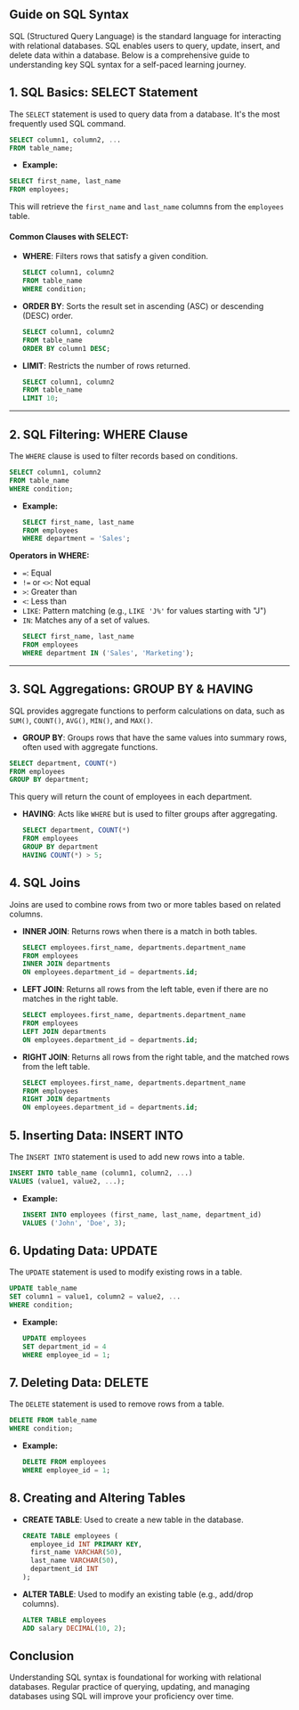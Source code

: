 ## Guide on SQL Syntax

SQL (Structured Query Language) is the standard language for interacting with relational databases. SQL enables users to query, update, insert, and delete data within a database. Below is a comprehensive guide to understanding key SQL syntax for a self-paced learning journey.

## 1. **SQL Basics: SELECT Statement**

   The `SELECT` statement is used to query data from a database. It's the most frequently used SQL command.

   ```sql
   SELECT column1, column2, ...
   FROM table_name;
   ```

  - **Example:**
  ```sql
  SELECT first_name, last_name
  FROM employees;
  ```

This will retrieve the `first_name` and `last_name` columns from the `employees` table.

#### Common Clauses with SELECT:

- **WHERE**: Filters rows that satisfy a given condition.
  ```sql
  SELECT column1, column2 
  FROM table_name
  WHERE condition;
  ```

- **ORDER BY**: Sorts the result set in ascending (ASC) or descending (DESC) order.
  ```sql
  SELECT column1, column2
  FROM table_name
  ORDER BY column1 DESC;
  ```

- **LIMIT**: Restricts the number of rows returned.
  ```sql
  SELECT column1, column2
  FROM table_name
  LIMIT 10;
  ```

---

## 2. **SQL Filtering: WHERE Clause**

The `WHERE` clause is used to filter records based on conditions.

```sql
SELECT column1, column2
FROM table_name
WHERE condition;
```

- **Example:**
  ```sql
  SELECT first_name, last_name
  FROM employees
  WHERE department = 'Sales';
  ```

**Operators in WHERE:**
- `=`: Equal
- `!=` or `<>`: Not equal
- `>`: Greater than
- `<`: Less than
- `LIKE`: Pattern matching (e.g., `LIKE 'J%'` for values starting with "J")
- `IN`: Matches any of a set of values.
  ```sql
  SELECT first_name, last_name
  FROM employees
  WHERE department IN ('Sales', 'Marketing');
  ```

---

## 3. **SQL Aggregations: GROUP BY & HAVING**

SQL provides aggregate functions to perform calculations on data, such as `SUM()`, `COUNT()`, `AVG()`, `MIN()`, and `MAX()`.

- **GROUP BY**: Groups rows that have the same values into summary rows, often used with aggregate functions.

```sql
SELECT department, COUNT(*)
FROM employees
GROUP BY department;
```

This query will return the count of employees in each department.

- **HAVING**: Acts like `WHERE` but is used to filter groups after aggregating.
  ```sql
  SELECT department, COUNT(*)
  FROM employees
  GROUP BY department
  HAVING COUNT(*) > 5;
  ```
## 4. **SQL Joins**

Joins are used to combine rows from two or more tables based on related columns.

- **INNER JOIN**: Returns rows when there is a match in both tables.

  ```sql
  SELECT employees.first_name, departments.department_name
  FROM employees
  INNER JOIN departments
  ON employees.department_id = departments.id;
  ```

- **LEFT JOIN**: Returns all rows from the left table, even if there are no matches in the right table.

  ```sql
  SELECT employees.first_name, departments.department_name
  FROM employees
  LEFT JOIN departments
  ON employees.department_id = departments.id;
  ```

- **RIGHT JOIN**: Returns all rows from the right table, and the matched rows from the left table.
  ```sql
  SELECT employees.first_name, departments.department_name
  FROM employees
  RIGHT JOIN departments
  ON employees.department_id = departments.id;
  ```
## 5. **Inserting Data: INSERT INTO**

The `INSERT INTO` statement is used to add new rows into a table.

```sql
INSERT INTO table_name (column1, column2, ...)
VALUES (value1, value2, ...);
```

- **Example:**
  ```sql
  INSERT INTO employees (first_name, last_name, department_id)
  VALUES ('John', 'Doe', 3);
  ```
## 6. **Updating Data: UPDATE**

The `UPDATE` statement is used to modify existing rows in a table.

```sql
UPDATE table_name
SET column1 = value1, column2 = value2, ...
WHERE condition;
```

- **Example:**
  ```sql
  UPDATE employees
  SET department_id = 4
  WHERE employee_id = 1;
  ```

## 7. **Deleting Data: DELETE**

The `DELETE` statement is used to remove rows from a table.

```sql
DELETE FROM table_name
WHERE condition;
```

- **Example:**
  ```sql
  DELETE FROM employees
  WHERE employee_id = 1;
  ```

## 8. **Creating and Altering Tables**

- **CREATE TABLE**: Used to create a new table in the database.

  ```sql
  CREATE TABLE employees (
    employee_id INT PRIMARY KEY,
    first_name VARCHAR(50),
    last_name VARCHAR(50),
    department_id INT
  );
  ```

- **ALTER TABLE**: Used to modify an existing table (e.g., add/drop columns).
  ```sql
  ALTER TABLE employees
  ADD salary DECIMAL(10, 2);
  ```
  
## Conclusion

Understanding SQL syntax is foundational for working with relational databases. Regular practice of querying, updating, and managing databases using SQL will improve your proficiency over time.